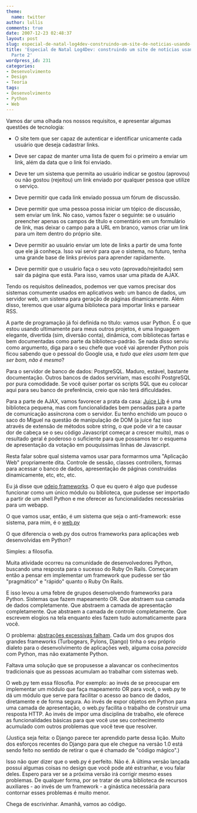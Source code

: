 ```yaml
---
theme:
  name: twitter
author: lullis
comments: true
date: 2007-12-23 02:48:37
layout: post
slug: especial-de-natal-log4dev-construindo-um-site-de-noticias-usando-python-parte-2
title: 'Especial de Natal Log4Dev: construindo um site de notícias usando Python -
  Parte 2'
wordpress_id: 231
categories:
- Desenvolvimento
- Design
- Teoria
tags:
- Desenvolvimento
- Python
- Web
---
```


Vamos dar uma olhada nos nossos requisitos, e apresentar algumas questões de tecnologia:



	
  * O site tem que ser capaz de autenticar e identificar unicamente cada usuário que deseja cadastrar links.

	
  * Deve ser capaz de manter uma lista de quem foi o primeiro a enviar um link, além da data que o link foi enviado.

	
  * Deve ter um sistema que permita ao usuário indicar se gostou (aprovou) ou não gostou (rejeitou) um link enviado por qualquer pessoa que utilize o serviço.

	
  * Deve permitir que cada link enviado possua um fórum de discussão.

	
  * Deve permitir que uma pessoa possa iniciar um tópico de discussão, sem enviar um link. No caso, vamos fazer o seguinte: se o usuário preencher apenas os campos de título e comentário em um formulário de link, mas deixar o campo para a URL em branco, vamos criar um link para um item dentro do próprio site.

	
  * Deve permitir ao usuário enviar um lote de links a partir de uma fonte que ele já conheça. Isso vai servir para que o sistema, no futuro, tenha uma grande base de links prévios para aprender rapidamente.

	
  * Deve permitir que o usuário faça o seu voto (aprovado/rejeitado) sem sair da página que está. Para isso, vamos usar uma pitada de AJAX.


Tendo os requisitos delineados, podemos ver que vamos precisar dos sistemas comumente usados em  aplicativos web: um banco de dados, um servidor web, um sistema para geração de páginas dinamicamente. Além disso, teremos que usar alguma biblioteca para importar links e parsear RSS.

A parte de programação já foi definida no título: vamos usar Python. É o que estou usando ultimamente para meus outros projetos, é uma linguagem elegante, divertida (sim, diversão conta), dinâmica, com bibliotecas fartas e bem documentadas como parte da biblioteca-padrão. Se nada disso serviu como argumento, diga para o seu chefe que você vai aprender Python pois ficou sabendo que o pessoal do Google usa, e _tudo que eles usam tem que ser bom, não é mesmo_?

Para o servidor de banco de dados: PostgreSQL. Maduro, estável, bastante documentação. Outros bancos de dados serviriam, mas escolhi PostgreSQL por pura comodidade. Se você quiser portar os scripts SQL que eu colocar aqui para seu banco de preferência, creio que não terá dificuldades.

Para a parte de AJAX, vamos favorecer a prata da casa: [Juice Lib](http://code.google.com/p/juicelib) é uma biblioteca pequena, mas com funcionalidades bem pensadas para a parte de comunicação assíncrona com o servidor. Eu tenho enchido um pouco o saco do Miguel na questão de manipulação de DOM (a juice faz isso através de extensão de métodos sobre string, o que pode vir a te causar dor de cabeça se o seu código Javascript começar a crescer muito), mas o resultado geral é poderoso o suficiente para que possamos ter o esquema de apresentação da votação em pouquíssimas linhas de Javascript.

Resta falar sobre qual sistema vamos usar para formarmos uma "Aplicação Web" propriamente dita. Controle de sessão, classes controllers, formas para acessar o banco de dados, apresentação de páginas construídas dinamicamente, etc, etc, etc.

Eu já disse que [odeio frameworks](http://log4dev.com/2007/12/21/sobre-frameworks). O que eu quero é algo que pudesse funcionar como um único módulo ou biblioteca, que pudesse ser importado a partir de um shell Python e me oferecer as funcionalidades necessárias para um webapp.

O que vamos usar, então, é um sistema que seja o anti-framework: esse sistema, para mim, é o [web.py](http://webpy.org)

O que diferencia o web.py dos outros frameworks para aplicações web desenvolvidas em Python?

Simples: a filosofia.

Muita atividade ocorreu na comunidade de desenvolvedores Python, buscando uma resposta para o sucesso do Ruby On Rails. Começaram então a pensar em implementar um framework que pudesse ser tão "pragmático" e "rápido" quanto o Ruby On Rails.

E isso levou a uma febre de grupos desenvolvendo frameworks para Python. Sistemas que fazem mapeamento OR. Que abstraem sua camada de dados completamente. Que abstraem a camada de apresentação completamente. Que abstraem a camada de controle completamente. Que escrevem elogios na tela enquanto eles fazem tudo automaticamente para você.

O problema: [abstrações excessivas falham](http://www.joelonsoftware.com/articles/LeakyAbstractions.html). Cada um dos grupos dos grandes frameworks (Turbogears, Pylons, Django) tinha o seu próprio dialeto para o desenvolvimento de aplicações web, alguma coisa _parecida_ com Python, mas não exatamente Python.

Faltava uma solução que se propusesse a alavancar os conhecimentos tradicionais que as pessoas acumulam ao trabalhar com sistemas web.

O web.py tem essa filosofia. Por exemplo: ao invés de se preocupar em implementar um módulo que faça mapeamento OR para você, o web.py te dá um módulo que serve para facilitar o acesso ao banco de dados, diretamente e de forma segura. Ao invés de expor objetos em Python para uma camada de apresentação, o web.py facilita o trabalho de construir uma resposta HTTP. Ao invés de impor uma disciplina de trabalho, ele oferece as funcionalidades básicas para que você use seu conhecimento acumulado com outros problemas que você teve que resolver.

(Justiça seja feita: o Django parece ter aprendido parte dessa lição. Muito dos esforços recentes do Django para que ele chegue na versão 1.0 está sendo feito no sentido de retirar o que é chamado de "código mágico".)

Isso não quer dizer que o web.py é perfeito. Não é. A última versão lançada possui algumas coisas no design que você pode até  estranhar, e vou falar deles. Espero para ver se a próxima versão irá corrigir mesmo esses problemas. De qualquer forma, por se tratar de uma biblioteca de recursos auxiliares - ao invés de um framework - a ginástica necessária para contornar esses problemas é muito menor.

Chega de escrivinhar. Amanhã, vamos ao código.

